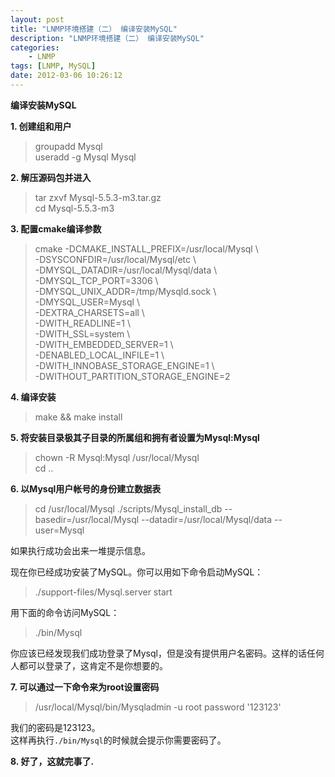 ```yaml
---
layout: post  
title: "LNMP环境搭建（二） 编译安装MySQL"  
description: "LNMP环境搭建（二） 编译安装MySQL"  
categories:
    - LNMP
tags: [LNMP, MySQL]    
date: 2012-03-06 10:26:12
---
```

**编译安装MySQL**  

**1. 创建组和用户**
>groupadd Mysql  
>useradd -g Mysql Mysql  

**2. 解压源码包并进入**
>tar zxvf Mysql-5.5.3-m3.tar.gz  
>cd Mysql-5.5.3-m3  

**3. 配置cmake编译参数**
>cmake -DCMAKE_INSTALL_PREFIX=/usr/local/Mysql \  
>-DSYSCONFDIR=/usr/local/Mysql/etc   \  
>-DMYSQL_DATADIR=/usr/local/Mysql/data \   
>-DMYSQL_TCP_PORT=3306 \   
>-DMYSQL_UNIX_ADDR=/tmp/Mysqld.sock \   
>-DMYSQL_USER=Mysql \   
>-DEXTRA_CHARSETS=all \   
>-DWITH_READLINE=1 \  
>-DWITH_SSL=system \  
>-DWITH_EMBEDDED_SERVER=1 \  
>-DENABLED_LOCAL_INFILE=1 \  
>-DWITH_INNOBASE_STORAGE_ENGINE=1 \  
>-DWITHOUT_PARTITION_STORAGE_ENGINE=2  

**4. 编译安装**
>make && make install  

**5. 将安装目录极其子目录的所属组和拥有者设置为Mysql:Mysql**
>chown -R Mysql:Mysql /usr/local/Mysql   
>cd .. 

**6. 以Mysql用户帐号的身份建立数据表**
>cd /usr/local/Mysql 
>./scripts/Mysql_install_db --basedir=/usr/local/Mysql --datadir=/usr/local/Mysql/data --user=Mysql  

 如果执行成功会出来一堆提示信息。  

 现在你已经成功安装了MySQL。你可以用如下命令启动MySQL：   
>./support-files/Mysql.server start   

 用下面的命令访问MySQL：   
>./bin/Mysql  

 你应该已经发现我们成功登录了Mysql，但是没有提供用户名密码。这样的话任何人都可以登录了，这肯定不是你想要的。 

**7. 可以通过一下命令来为root设置密码**
>/usr/local/Mysql/bin/Mysqladmin -u root password '123123'

 我们的密码是123123。  
 这样再执行`./bin/Mysql`的时候就会提示你需要密码了。 

**8. 好了，这就完事了.**

